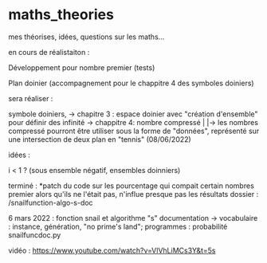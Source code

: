 # maths_theories
mes théorises, idées, questions sur les maths...

en cours de réalistaiton :

Développement pour nombre premier (tests)

Plan doinier (accompagnement pour le chappitre 4 des symboles doiniers)

sera réaliser :

symbole doiniers, -> chapitre 3 : espace doinier avec "création d'ensemble" pour définir des infinité
                  -> chappitre 4: nombre compressé
|
|-> les nombres compressé pourront être utiliser sous la forme de "données", représenté sur une intersection de deux plan en "tennis" (08/06/2022)

idées :

i < 1 ? (sous ensemble négatif, ensembles doinniers)


terminé : 
*patch du code sur les pourcentage qui compait certain nombres premier alors qu'ils ne l'était pas, n'influe presque pas les résultats
dossier : /snailfunction-algo-s-doc

6 mars 2022 :
fonction snail et algorithme "s" documentation -> vocabulaire : instance, génération, "no prime's land"; programmes : probabilité snailfuncdoc.py

vidéo : https://www.youtube.com/watch?v=VlVhLiMCs3Y&t=5s
